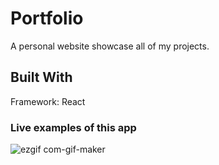 # Portfolio

A personal website showcase all of my projects.

## Built With

Framework: React

### Live examples of this app






![ezgif com-gif-maker](https://user-images.githubusercontent.com/89033364/185480218-bf16e052-2873-4734-801a-13ea0fddc1c3.gif)
